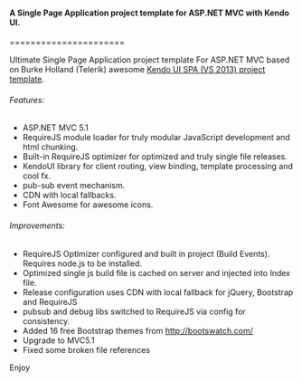 #### A Single Page Application project template for ASP.NET MVC with Kendo UI.
======================


Ultimate Single Page Application project template For ASP.NET MVC based on Burke Holland (Telerik) awesome 
[Kendo UI SPA (VS 2013) project template](http://visualstudiogallery.msdn.microsoft.com/924c3074-ceab-4be4-87e1-e9e4fd4b6d61?SRC=VSIDE).

###### Features:

- ASP.NET MVC 5.1
- RequireJS module loader for truly modular JavaScript development and html chunking.
- Built-in RequireJS optimizer for optimized and truly single file releases.
- KendoUI library for client routing, view binding, template processing and cool fx.
- pub-sub event mechanism.
- CDN with local fallbacks.
- Font Awesome for awesome icons.

###### Improvements:

- RequireJS Optimizer configured and built in project (Build Events). Requires node.js to be installed.
- Optimized single js build file is cached on server and injected into Index file.
- Release configuration uses CDN with local fallback for jQuery, Bootstrap and RequireJS
- pubsub and debug libs switched to RequireJS via config for consistency.
- Added 16 free Bootstrap themes from http://bootswatch.com/
- Upgrade to MVC5.1
- Fixed some broken file references

Enjoy

